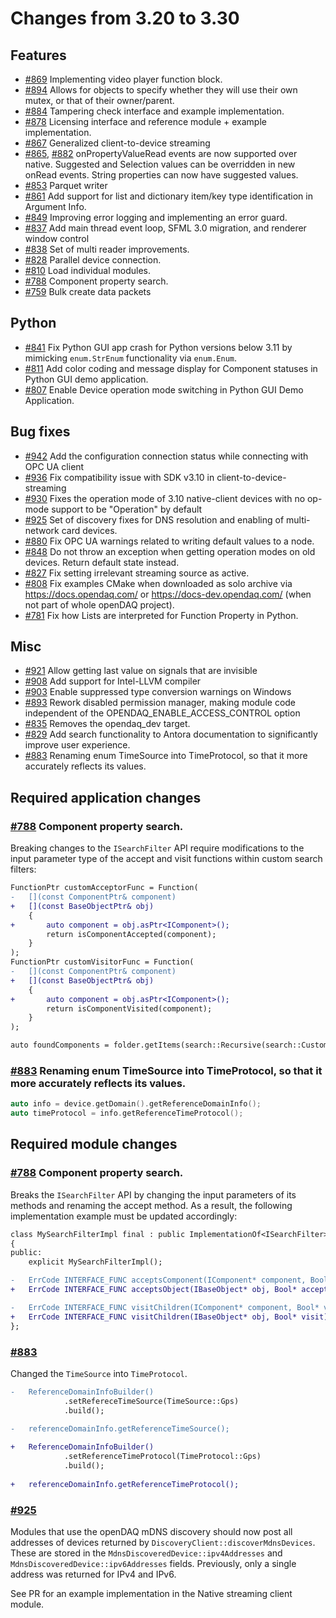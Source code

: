 # Changes from 3.20 to 3.30

## Features

- [#869](https://github.com/openDAQ/openDAQ/pull/869) Implementing video player function block.
- [#894](https://github.com/openDAQ/openDAQ/pull/894) Allows for objects to specify whether they will use their own mutex, or that of their owner/parent.
- [#884](https://github.com/openDAQ/openDAQ/pull/884) Tampering check interface and example implementation.
- [#878](https://github.com/openDAQ/openDAQ/pull/878) Licensing interface and reference module + example implementation.
- [#867](https://github.com/openDAQ/openDAQ/pull/867) Generalized client-to-device streaming
- [#865](https://github.com/openDAQ/openDAQ/pull/865), [#882](https://github.com/openDAQ/openDAQ/pull/882) onPropertyValueRead events are now supported over native. Suggested and Selection values can be overridden in new onRead events. String properties can now have suggested values.
- [#853](https://github.com/openDAQ/openDAQ/pull/853) Parquet writer
- [#861](https://github.com/openDAQ/openDAQ/pull/861) Add support for list and dictionary item/key type identification in Argument Info.
- [#849](https://github.com/openDAQ/openDAQ/pull/849) Improving error logging and implementing an error guard.
- [#837](https://github.com/openDAQ/openDAQ/pull/837) Add main thread event loop, SFML 3.0 migration, and renderer window control
- [#838](https://github.com/openDAQ/openDAQ/pull/838) Set of multi reader improvements.
- [#828](https://github.com/openDAQ/openDAQ/pull/828) Parallel device connection.
- [#810](https://github.com/openDAQ/openDAQ/pull/810) Load individual modules.
- [#788](https://github.com/openDAQ/openDAQ/pull/788) Component property search.
- [#759](https://github.com/openDAQ/openDAQ/pull/759) Bulk create data packets 


## Python

- [#841](https://github.com/openDAQ/openDAQ/pull/841) Fix Python GUI app crash for Python versions below 3.11 by mimicking `enum.StrEnum` functionality via `enum.Enum`.
- [#811](https://github.com/openDAQ/openDAQ/pull/811) Add color coding and message display for Component statuses in Python GUI demo application.
- [#807](https://github.com/openDAQ/openDAQ/pull/807) Enable Device operation mode switching in Python GUI Demo Application.


## Bug fixes

- [#942](https://github.com/openDAQ/openDAQ/pull/942) Add the configuration connection status while connecting with OPC UA client
- [#936](https://github.com/openDAQ/openDAQ/pull/936) Fix compatibility issue with SDK v3.10 in client-to-device-streaming
- [#930](https://github.com/openDAQ/openDAQ/pull/930) Fixes the operation mode of 3.10 native-client devices with no op-mode support to be "Operation" by default
- [#925](https://github.com/openDAQ/openDAQ/pull/925) Set of discovery fixes for DNS resolution and enabling of multi-network card devices.
- [#880](https://github.com/openDAQ/openDAQ/pull/880) Fix OPC UA warnings related to writing default values to a node.
- [#848](https://github.com/openDAQ/openDAQ/pull/848) Do not throw an exception when getting operation modes on old devices. Return default state instead.
- [#827](https://github.com/openDAQ/openDAQ/pull/827) Fix setting irrelevant streaming source as active.
- [#808](https://github.com/openDAQ/openDAQ/pull/808) Fix examples CMake when downloaded as solo archive via https://docs.opendaq.com/ or https://docs-dev.opendaq.com/ (when not part of whole openDAQ project).
- [#781](https://github.com/openDAQ/openDAQ/pull/781) Fix how Lists are interpreted for Function Property in Python.


## Misc

- [#921](https://github.com/openDAQ/openDAQ/pull/921) Allow getting last value on signals that are invisible
- [#908](https://github.com/openDAQ/openDAQ/pull/908) Add support for Intel-LLVM compiler
- [#903](https://github.com/openDAQ/openDAQ/pull/903) Enable suppressed type conversion warnings on Windows
- [#893](https://github.com/openDAQ/openDAQ/pull/893) Rework disabled permission manager, making module code independent of the OPENDAQ_ENABLE_ACCESS_CONTROL option
- [#835](https://github.com/openDAQ/openDAQ/pull/835) Removes the opendaq_dev target.
- [#829](https://github.com/openDAQ/openDAQ/pull/829) Add search functionality to Antora documentation to significantly improve user experience. 
- [#883](https://github.com/openDAQ/openDAQ/pull/883) Renaming enum TimeSource into TimeProtocol, so that it more accurately reflects its values.


## Required application changes

### [#788](https://github.com/openDAQ/openDAQ/pull/788) Component property search.

Breaking changes to the `ISearchFilter` API require modifications to the input parameter type of the accept and visit functions within custom search filters:

```diff
FunctionPtr customAcceptorFunc = Function(
-   [](const ComponentPtr& component)
+   [](const BaseObjectPtr& obj)
    {
+       auto component = obj.asPtr<IComponent>();
        return isComponentAccepted(component);
    }
);
FunctionPtr customVisitorFunc = Function(
-   [](const ComponentPtr& component)
+   [](const BaseObjectPtr& obj)
    {
+       auto component = obj.asPtr<IComponent>();
        return isComponentVisited(component);
    }
);

auto foundComponents = folder.getItems(search::Recursive(search::Custom(customAcceptorFunc, customVisitorFunc)));
```

### [#883](https://github.com/openDAQ/openDAQ/pull/883) Renaming enum TimeSource into TimeProtocol, so that it more accurately reflects its values.

```cpp
auto info = device.getDomain().getReferenceDomainInfo();
auto timeProtocol = info.getReferenceTimeProtocol();
```

## Required module changes

### [#788](https://github.com/openDAQ/openDAQ/pull/788) Component property search.

Breaks the `ISearchFilter` API by changing the input parameters of its methods and renaming the accept method.
As a result, the following implementation example must be updated accordingly:

```diff
class MySearchFilterImpl final : public ImplementationOf<ISearchFilter>
{
public:
    explicit MySearchFilterImpl();

-   ErrCode INTERFACE_FUNC acceptsComponent(IComponent* component, Bool* accepts) override;
+   ErrCode INTERFACE_FUNC acceptsObject(IBaseObject* obj, Bool* accepts) override;

-   ErrCode INTERFACE_FUNC visitChildren(IComponent* component, Bool* visit) override;
+   ErrCode INTERFACE_FUNC visitChildren(IBaseObject* obj, Bool* visit) override;
};
```

### [#883](https://github.com/openDAQ/opeDAQ/pull/883)

Changed the `TimeSource` into `TimeProtocol`.

```diff
-	ReferenceDomainInfoBuilder()
			.setRefereceTimeSource(TimeSource::Gps)
			.build();
			
-	referenceDomainInfo.getReferenceTimeSource();

+	ReferenceDomainInfoBuilder()
			.setReferenceTimeProtocol(TimeProtocol::Gps)
			.build();
			
+	referenceDomainInfo.getReferenceTimeProtocol();
```

### [#925](https://github.com/openDAQ/openDAQ/pull/925)

Modules that use the openDAQ mDNS discovery should now post all addresses of devices returned by `DiscoveryClient::discoverMdnsDevices`. These are stored in the `MdnsDiscoveredDevice::ipv4Addresses` and `MdnsDiscoveredDevice::ipv6Addresses` fields. Previously, only a single address was returned for IPv4 and IPv6. 

See PR for an example implementation in the Native streaming client module.